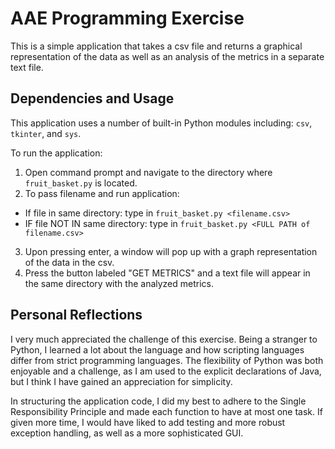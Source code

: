 # AAE Programming Exercise

This is a simple application that takes a csv file and returns a graphical representation of the data as well as an analysis of the metrics in a separate text file.

## Dependencies and Usage

This application uses a number of built-in Python modules including: `csv`, `tkinter`, and `sys`.

To run the application:
1. Open command prompt and navigate to the directory where `fruit_basket.py` is located.
2. To pass filename and run application:
* If file in same directory: type in `fruit_basket.py <filename.csv>`
* IF file NOT IN same directory: type in `fruit_basket.py <FULL PATH of filename.csv>`
3. Upon pressing enter, a window will pop up with a graph representation of the data in the csv. 
4. Press the button labeled "GET METRICS" and a text file will appear in the same directory with the analyzed metrics.

## Personal Reflections

I very much appreciated the challenge of this exercise. Being a stranger to Python, I learned a lot about the language and how scripting languages differ from strict programming languages. The flexibility of Python was both enjoyable and a challenge, as I am used to the explicit declarations of Java, but I think I have gained an appreciation for simplicity.

In structuring the application code, I did my best to adhere to the Single Responsibility Principle and made each function to have at most one task. If given more time, I would have liked to add testing and more robust exception handling, as well as a more sophisticated GUI. 